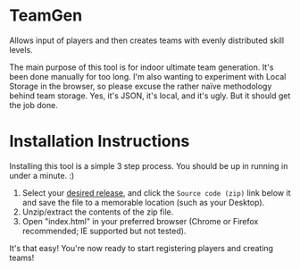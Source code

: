 TeamGen
=======

Allows input of players and then creates teams with evenly distributed skill levels.

The main purpose of this tool is for indoor ultimate team generation. It's been done manually for too long. I'm also wanting to experiment with Local Storage in the browser, so please excuse the rather naïve methodology behind team storage. Yes, it's JSON, it's local, and it's ugly. But it should get the job done.

Installation Instructions
================

Installing this tool is a simple 3 step process. You should be up in running in under a minute. :)

1. Select your [desired release](https://github.com/mattkgross/TeamGen/releases), and click the `Source code (zip)` link below it and save the file to a memorable location (such as your Desktop).
2. Unzip/extract the contents of the zip file.
3. Open "index.html" in your preferred browser (Chrome or Firefox recommended; IE supported but not tested).

It's that easy! You're now ready to start registering players and creating teams!
